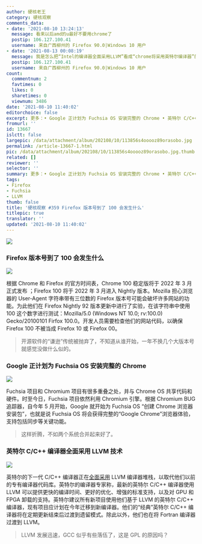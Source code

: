 ```yaml
---
author: 硬核老王
category: 硬核观察
comments_data:
- date: '2021-08-10 13:24:13'
  message: 看来以后amd的u最好不要用chrome了
  postip: 106.127.100.41
  username: 来自广西柳州的 Firefox 90.0|Windows 10 用户
- date: '2021-08-13 00:08:19'
  message: 我是怎么把“Intel的编译器全面采用LLVM”看成“chrome将采用英特尔编译器”的。。。
  postip: 106.127.100.41
  username: 来自广西柳州的 Firefox 90.0|Windows 10 用户
count:
  commentnum: 2
  favtimes: 0
  likes: 0
  sharetimes: 0
  viewnum: 3486
date: '2021-08-10 11:40:02'
editorchoice: false
excerpt: 更多：• Google 正计划为 Fuchsia OS 安装完整的 Chrome • 英特尔 C/C++ 编译器全面采用 LLVM 技术
fromurl: ''
id: 13667
islctt: false
largepic: /data/attachment/album/202108/10/113856s4ooooz89orasobo.jpg
permalink: /article-13667-1.html
pic: /data/attachment/album/202108/10/113856s4ooooz89orasobo.jpg.thumb.jpg
related: []
reviewer: ''
selector: ''
summary: 更多：• Google 正计划为 Fuchsia OS 安装完整的 Chrome • 英特尔 C/C++ 编译器全面采用 LLVM 技术
tags:
- Firefox
- Fuchsia
- LLVM
thumb: false
title: '硬核观察 #359 Firefox 版本号到了 100 会发生什么'
titlepic: true
translator: ''
updated: '2021-08-10 11:40:02'
---
```


![](/data/attachment/album/202108/10/113856s4ooooz89orasobo.jpg)


### Firefox 版本号到了 100 会发生什么


![](/data/attachment/album/202108/10/113909gqntpz1xu1pn4t61.jpg)


根据 Chrome 和 Firefox 的官方时间表，Chrome 100 稳定版将于 2022 年 3 月正式发布 ；Firefox 100 将于 2022 年 3 月进入 Nightly 版本。Mozilla 担心浏览器的 User-Agent 字符串带有三位数的 Firefox 版本号可能会破坏许多网站的功能。为此他们在 Firefox Nightly 92 版本更新中进行了实验，在该字符串中使用 100 这个数字进行测试：Mozilla/5.0 (Windows NT 10.0; rv:100.0) Gecko/20100101 Firfox 100.0。开发人员需要检查他们的网站代码，以确保 Firefox 100 不被当成 Firefox 10 或 Firefox 00。



> 
> 开源软件的“谦逊”传统被抛弃了，不知道从谁开始，一年不换几个大版本号就感觉没做什么似的。
> 
> 
> 


### Google 正计划为 Fuchsia OS 安装完整的 Chrome


![](/data/attachment/album/202108/10/113931rtnyynztt94yyqtn.jpg)


Fuchsia 项目和 Chromium 项目有很多重叠之处，并与 Chrome OS 共享代码和硬件。时至今日，Fuchsia 项目依然利用 Chromium 引擎。根据 Chromium BUG 追踪器，自今年 5 月开始，Google 就开始为 Fuchsia OS “创建 Chrome 浏览器安装包”，也就是说 Fuchsia OS 将会获得完整的“Google Chrome”浏览器体验，支持包括同步等关键功能。



> 
> 这样折腾，不如两个系统合并起来好了。
> 
> 
> 


### 英特尔 C/C++ 编译器全面采用 LLVM 技术


![](/data/attachment/album/202108/10/113946sddd1lfdx0puw05u.jpg)


英特尔的下一代 C/C++ 编译器正在[全面采用](https://software.intel.com/content/www/us/en/develop/blogs/adoption-of-llvm-complete-icx.html) LLVM 编译器堆栈，以取代他们以前的专有编译器代码库。英特尔的编译器专家称，最新的英特尔 C/C++ 编译器使用 LLVM 可以提供更快的编译时间、更好的优化、增强的标准支持，以及对 GPU 和 FPGA 卸载的支持。英特尔建议所有新项目使用他们基于 LLVM 的英特尔 C/C++ 编译器，现有项目应计划在今年迁移到新编译器。他们的“经典”英特尔 C/C++ 编译器将在定期更新结束后过渡到遗留模式。除此以外，他们也在将 Fortran 编译器过渡到 LLVM。



> 
> LLVM 发展迅速，GCC 似乎有些落伍了，这是 GPL 的原因吗？
> 
> 
>